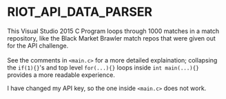 # RIOT_API_DATA_PARSER
This Visual Studio 2015 C Program loops through 1000 matches in a match repository, like the Black Market Brawler match repos that were given out for the API challenge.
<br /><br />
See the comments in <code>&lt;main.c&gt;</code> for a more detailed explaination; collapsing the <code>if(1){}</code>'s and top level <code>for(...){}</code> loops inside <code>int main(...){}</code> provides a more readable experience.

I have changed my API key, so the one inside <code>&lt;main.c&gt;</code> does not work.
